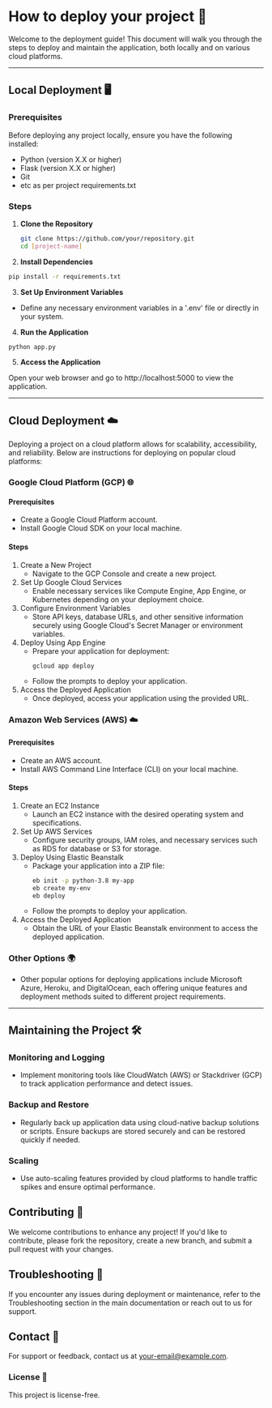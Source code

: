 # How to deploy your project 🚀

Welcome to the deployment guide! This document will walk you through the steps to deploy and maintain the application, both locally and on various cloud platforms.

---

## Local Deployment 🖥️

### Prerequisites

Before deploying any project locally, ensure you have the following installed:

- Python (version X.X or higher)
- Flask (version X.X or higher)
- Git
- etc as per project requirements.txt

### Steps

1. **Clone the Repository**

   ```bash
   git clone https://github.com/your/repository.git
   cd [project-name]
   ```
2. **Install Dependencies**

```bash
pip install -r requirements.txt
```

3. **Set Up Environment Variables**

- Define any necessary environment variables in a '.env' file or directly in your system.

4. **Run the Application**

```bash
python app.py
```

5. **Access the Application**

Open your web browser and go to http://localhost:5000 to view the application.

---

## Cloud Deployment ☁️

Deploying a project on a cloud platform allows for scalability, accessibility, and reliability. Below are instructions for deploying on popular cloud platforms:

### Google Cloud Platform (GCP) 🌐
#### Prerequisites
- Create a Google Cloud Platform account.
- Install Google Cloud SDK on your local machine.

#### Steps
1. Create a New Project
   - Navigate to the GCP Console and create a new project.
2. Set Up Google Cloud Services
   - Enable necessary services like Compute Engine, App Engine, or Kubernetes depending on your deployment choice.
3. Configure Environment Variables
   - Store API keys, database URLs, and other sensitive information securely using Google Cloud's Secret Manager or environment variables.
4. Deploy Using App Engine
   - Prepare your application for deployment:
     ``` bash
     gcloud app deploy
     ```
   - Follow the prompts to deploy your application.
5. Access the Deployed Application
   - Once deployed, access your application using the provided URL.
### Amazon Web Services (AWS) ☁️
#### Prerequisites
- Create an AWS account.
- Install AWS Command Line Interface (CLI) on your local machine.
#### Steps
1. Create an EC2 Instance
   - Launch an EC2 instance with the desired operating system and specifications.
2. Set Up AWS Services
   - Configure security groups, IAM roles, and necessary services such as RDS for database or S3 for storage.
3. Deploy Using Elastic Beanstalk
   - Package your application into a ZIP file:
     ```bash
     eb init -p python-3.8 my-app
     eb create my-env
     eb deploy
     ```
   - Follow the prompts to deploy your application.
4. Access the Deployed Application
   - Obtain the URL of your Elastic Beanstalk environment to access the deployed application.
### Other Options 🌍
- Other popular options for deploying applications include Microsoft Azure, Heroku, and DigitalOcean, each offering unique features and deployment methods suited to different project requirements.

---

## Maintaining the Project 🛠️
### Monitoring and Logging
- Implement monitoring tools like CloudWatch (AWS) or Stackdriver (GCP) to track application performance and detect issues.
### Backup and Restore
- Regularly back up application data using cloud-native backup solutions or scripts. Ensure backups are stored securely and can be restored quickly if needed.
### Scaling
- Use auto-scaling features provided by cloud platforms to handle traffic spikes and ensure optimal performance.


## Contributing 🤝
We welcome contributions to enhance any project! If you'd like to contribute, please fork the repository, create a new branch, and submit a pull request with your changes.


## Troubleshooting 🛑
If you encounter any issues during deployment or maintenance, refer to the Troubleshooting section in the main documentation or reach out to us for support.

## Contact 📧
For support or feedback, contact us at your-email@example.com.

### License 📄
This project is license-free.
